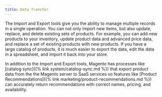 ```yaml
---
title: Data Transfer
---
```


The Import and Export tools give you the ability to manage multiple records in a single operation. You can not only import new items, but also update, replace, and delete existing sets of products. For example, you can add new products to your inventory, update product data and advanced price data, and replace a set of existing products with new products. If you have a large catalog of products, it is much easier to export the data, edit the data in a spreadsheet, and import it back into your store.

In addition to the Import and Export tools, Magento has processes like [catalog sync]({% link system/catalog-sync.md %}) that export product data from the the Magento server to SaaS services so features like [Product Recommendations]({% link marketing/product-recommendations.md %}) can accurately return recommendations with correct names, pricing, and availability.
